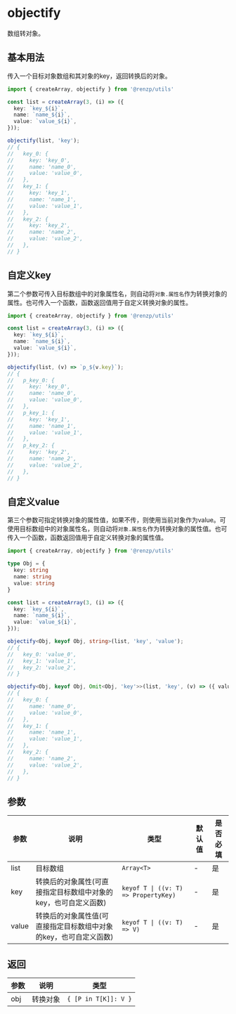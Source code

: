# objectify

数组转对象。

## 基本用法

传入一个目标对象数组和其对象的key，返回转换后的对象。

```ts
import { createArray, objectify } from '@renzp/utils'

const list = createArray(3, (i) => ({
  key: `key_${i}`,
  name: `name_${i}`,
  value: `value_${i}`,
}));

objectify(list, 'key');
// {
//   key_0: {
//     key: 'key_0',
//     name: 'name_0',
//     value: 'value_0',
//   },
//   key_1: {
//     key: 'key_1',
//     name: 'name_1',
//     value: 'value_1',
//   },
//   key_2: {
//     key: 'key_2',
//     name: 'name_2',
//     value: 'value_2',
//   },
// }
```

## 自定义key

第二个参数可传入目标数组中的对象属性名，则自动将`对象.属性名`作为转换对象的属性。也可传入一个函数，函数返回值用于自定义转换对象的属性。

```ts
import { createArray, objectify } from '@renzp/utils'

const list = createArray(3, (i) => ({
  key: `key_${i}`,
  name: `name_${i}`,
  value: `value_${i}`,
}));

objectify(list, (v) => `p_${v.key}`);
// {
//   p_key_0: {
//     key: 'key_0',
//     name: 'name_0',
//     value: 'value_0',
//   },
//   p_key_1: {
//     key: 'key_1',
//     name: 'name_1',
//     value: 'value_1',
//   },
//   p_key_2: {
//     key: 'key_2',
//     name: 'name_2',
//     value: 'value_2',
//   },
// }
```

## 自定义value

第三个参数可指定转换对象的属性值，如果不传，则使用当前对象作为value。可使用目标数组中的对象属性名，则自动将`对象.属性名`作为转换对象的属性值。也可传入一个函数，函数返回值用于自定义转换对象的属性值。


```ts
import { createArray, objectify } from '@renzp/utils'

type Obj = {
  key: string
  name: string
  value: string
}

const list = createArray(3, (i) => ({
  key: `key_${i}`,
  name: `name_${i}`,
  value: `value_${i}`,
}));

objectify<Obj, keyof Obj, string>(list, 'key', 'value');
// {
//   key_0: 'value_0',
//   key_1: 'value_1',
//   key_2: 'value_2',
// }

objectify<Obj, keyof Obj, Omit<Obj, 'key'>>(list, 'key', (v) => ({ value: v.value, name: v.name }));
// {
//   key_0: {
//     name: 'name_0',
//     value: 'value_0',
//   },
//   key_1: {
//     name: 'name_1',
//     value: 'value_1',
//   },
//   key_2: {
//     name: 'name_2',
//     value: 'value_2',
//   },
// }
```

## 参数

| 参数  | 说明                                                              | 类型                                 | 默认值 | 是否必填 |
| ----- | ----------------------------------------------------------------- | ------------------------------------ | ------ | -------- |
| list  | 目标数组                                                          | `Array<T>`                           | -      | 是       |
| key   | 转换后的对象属性(可直接指定目标数组中对象的key，也可自定义函数)   | `keyof T \| ((v: T) => PropertyKey)` | -      | 是       |
| value | 转换后的对象属性值(可直接指定目标数组中对象的key，也可自定义函数) | `keyof T \| ((v: T) => V)`           | -      | 是       |

## 返回

| 参数 | 说明     | 类型                 |
| ---- | -------- | -------------------- |
| obj  | 转换对象 | `{ [P in T[K]]: V }` |
